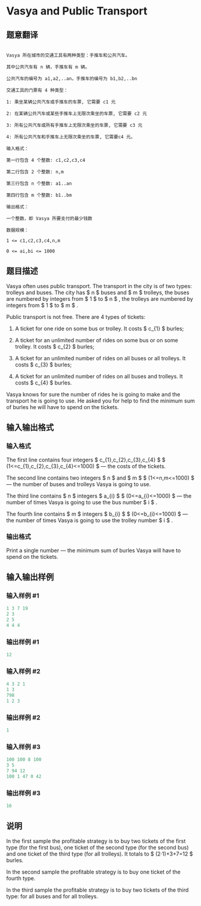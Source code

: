 # Vasya and Public Transport

## 题意翻译

```

Vasya 所在城市的交通工具有两种类型：手推车和公共汽车。

其中公共汽车有 n 辆，手推车有 m 辆。

公共汽车的编号为 a1,a2,..an，手推车的编号为 b1,b2,..bn

交通工具的门票有 4 种类型：

1: 乘坐某辆公共汽车或手推车的车票, 它需要 c1 元

2: 在某辆公共汽车或某些手推车上无限次乘坐的车票, 它需要 c2 元

3: 所有公共汽车或所有手推车上无限次乘坐的车票, 它需要 c3 元

4: 所有公共汽车和手推车上无限次乘坐的车票, 它需要c4 元。

输入格式：

第一行包含 4 个整数: c1,c2,c3,c4

第二行包含 2 个整数: n,m

第三行包含 n 个整数: a1..an

第四行包含 m 个整数: b1..bm

输出格式：

一个整数，即 Vasya 所要支付的最少钱数

数据规模：

1 <= c1,c2,c3,c4,n,m 

0 <= ai,bi <= 1000

```

## 题目描述

Vasya often uses public transport. The transport in the city is of two types: trolleys and buses. The city has $ n $ buses and $ m $ trolleys, the buses are numbered by integers from $ 1 $ to $ n $ , the trolleys are numbered by integers from $ 1 $ to $ m $ .

Public transport is not free. There are 4 types of tickets:

1. A ticket for one ride on some bus or trolley. It costs $ c_{1} $ burles;

2. A ticket for an unlimited number of rides on some bus or on some trolley. It costs $ c_{2} $ burles;

3. A ticket for an unlimited number of rides on all buses or all trolleys. It costs $ c_{3} $ burles;

4. A ticket for an unlimited number of rides on all buses and trolleys. It costs $ c_{4} $ burles.

Vasya knows for sure the number of rides he is going to make and the transport he is going to use. He asked you for help to find the minimum sum of burles he will have to spend on the tickets.

## 输入输出格式

### 输入格式

The first line contains four integers $ c_{1},c_{2},c_{3},c_{4} $ $ (1<=c_{1},c_{2},c_{3},c_{4}<=1000) $ — the costs of the tickets.

The second line contains two integers $ n $ and $ m $ $ (1<=n,m<=1000) $ — the number of buses and trolleys Vasya is going to use.

The third line contains $ n $ integers $ a_{i} $ $ (0<=a_{i}<=1000) $ — the number of times Vasya is going to use the bus number $ i $ .

The fourth line contains $ m $ integers $ b_{i} $ $ (0<=b_{i}<=1000) $ — the number of times Vasya is going to use the trolley number $ i $ .

### 输出格式

Print a single number — the minimum sum of burles Vasya will have to spend on the tickets.

## 输入输出样例

### 输入样例 #1

```cpp
1 3 7 19
2 3
2 5
4 4 4

```
### 输出样例 #1

```cpp
12

```
### 输入样例 #2

```cpp
4 3 2 1
1 3
798
1 2 3

```
### 输出样例 #2

```cpp
1

```
### 输入样例 #3

```cpp
100 100 8 100
3 5
7 94 12
100 1 47 0 42

```
### 输出样例 #3

```cpp
16

```
## 说明

In the first sample the profitable strategy is to buy two tickets of the first type (for the first bus), one ticket of the second type (for the second bus) and one ticket of the third type (for all trolleys). It totals to $ (2·1)+3+7=12 $ burles.

In the second sample the profitable strategy is to buy one ticket of the fourth type.

In the third sample the profitable strategy is to buy two tickets of the third type: for all buses and for all trolleys.

